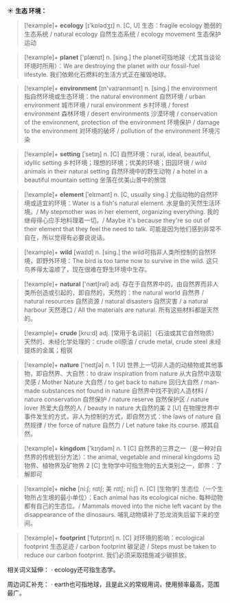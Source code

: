 ☀ <span class="category">**生态 环境：**</span>
>[!example]+ <span class="vocabulary">**ecology**</span> [ɪ'kɒlədӡɪ] 
> <span class="definition">n. [C, U] 生态：</span>fragile ecology 脆弱的生态系统 / natural ecology 自然生态系统 / ecology movement 生态保护运动

>[!example]+ <span class="vocabulary">**planet**</span> ['plænɪt] 
> <span class="definition">n. [sing.] the planet可指地球（尤其当谈论环境时所用）：</span>We are destroying the planet with our fossil-fuel lifestyle. 我们依赖化石燃料的生活方式正在摧毁地球。

>[!example]+ <span class="vocabulary">**environment**</span> [ɪn'vaɪrənmənt] 
> <span class="definition">n. [sing.] the environment 指自然环境或生态环境：</span>the natural environment 自然环境 / urban environment 城市环境 / rural environment 乡村环境 / forest environment 森林环境 / desert environments 沙漠环境 / conservation of the environment, protection of the environment 环境保护 / damage to the environment 对环境的破坏 / pollution of the environment 环境污染
           
>[!example]+ <span class="vocabulary">**setting**</span> [ˈsetɪŋ]
> <span class="definition">n. [C] 自然环境：</span>rural, ideal, beautiful, idyllic setting 乡村环境；理想的环境；优美的环境；田园环境 / wild animals in their natural setting 自然环境中的野生动物 / a hotel in a beautiful mountain setting 坐落在优美山景中的旅馆
           
>[!example]+ <span class="vocabulary">**element**</span> [ˈelɪmənt]
> <span class="definition">n. [C, usually sing.] 尤指动物的自然环境或适宜的环境：</span>Water is a fish's natural element. 水是鱼的天然生活环境。/ My stepmother was in her element, organizing everything. 我的继母得心应手地料理着一切。/ Maybe it's because they're so out of their element that they feel the need to talk. 可能是因为他们感到非常不自在，所以觉得有必要说说话。

>[!example]+ <span class="vocabulary">**wild**</span> [waɪld] 
> <span class="definition">n. [sing.] the wild可指非人类所控制的自然环境，即野外环境：</span>The bird is too tame now to survive in the wild. 这只鸟养得太温顺了，现在很难在野生环境中生存。

>[!example]+ <span class="vocabulary">**natural**</span> ['nætʃrəl] 
> <span class="definition">adj. 存在于自然界中的，由自然界而非人类所创造或引起的，即自然的，天然的：</span>the natural world 自然界 / natural resources 自然资源 / natural disasters 自然灾害 / a natural harbour 天然港口 / All the materials are natural. 所有这些材料都是天然的。
           
>[!example]+ <span class="vocabulary">**crude**</span> [kru:d]
> <span class="definition">adj. [常用于名词前]（石油或其它自然物质）天然的、未经化学处理的：</span>crude oil原油 / crude metal, crude steel 未经提炼的金属；粗钢

>[!example]+ <span class="vocabulary">**nature**</span> ['neɪtʃə] 
> <span class="definition">n. 1 [U] 世界上一切非人造的动植物或其他事物，即自然界、大自然：</span>to draw inspiration from nature 从大自然中汲取灵感 / Mother Nature 大自然 / to get back to nature 回归大自然 / man-made substances not found in nature 自然界中找不到的人造材料 / nature conservation 自然保护 / nature reserve 自然保护区 / nature lover 热爱大自然的人 / beauty in nature 大自然的美 <span class="definition">2 [U] 在物理世界中事件发生的方式，非人为控制的方式，即自然方式：</span>the laws of nature 自然规律 / the force of nature 自然力 / Let nature take its course. 顺其自然。

>[!example]+ <span class="vocabulary">**kingdom**</span> ['kɪŋdəm] 
> <span class="definition">n. 1 [C] 自然界的三界之一（是一种对自然界的传统划分方法）：</span>the animal, vegetable and mineral kingdoms 动物界、植物界及矿物界 <span class="definition">2 [C] 生物学中可指生物的五大类别之一，即界：</span>了解即可
           
>[!example]+ <span class="vocabulary">**niche**</span> [ni:ʃ; nɪtʃ; 美 nɪtʃ; ni:ʃ]
> <span class="definition">n. [C] [生物学] 生态位（一个生物所占生境的最小单位）：</span>Each animal has its ecological niche. 每种动物都有自己的生态位。/ Mammals moved into the niche left vacant by the disappearance of the dinosaurs. 哺乳动物填补了恐龙消失后留下来的空间。
          
>[!example]+ <span class="vocabulary">**footprint**</span> [ˈfʊtprɪnt]
> <span class="definition">n. [C] 对环境的影响：</span>ecological footprint 生态足迹 / carbon footprint 碳足迹 / Steps must be taken to reduce our carbon footprint. 我们必须采取措施减少碳排放。

相关词义延伸：
· ecology还可指生态学。

周边词汇补充：
· earth也可指地球，且是此义的常规用词，使用频率最高，范围最广。